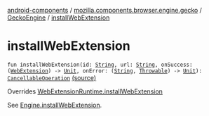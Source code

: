 [android-components](../../index.md) / [mozilla.components.browser.engine.gecko](../index.md) / [GeckoEngine](index.md) / [installWebExtension](./install-web-extension.md)

# installWebExtension

`fun installWebExtension(id: `[`String`](https://kotlinlang.org/api/latest/jvm/stdlib/kotlin/-string/index.html)`, url: `[`String`](https://kotlinlang.org/api/latest/jvm/stdlib/kotlin/-string/index.html)`, onSuccess: (`[`WebExtension`](../../mozilla.components.concept.engine.webextension/-web-extension/index.md)`) -> `[`Unit`](https://kotlinlang.org/api/latest/jvm/stdlib/kotlin/-unit/index.html)`, onError: (`[`String`](https://kotlinlang.org/api/latest/jvm/stdlib/kotlin/-string/index.html)`, `[`Throwable`](https://kotlinlang.org/api/latest/jvm/stdlib/kotlin/-throwable/index.html)`) -> `[`Unit`](https://kotlinlang.org/api/latest/jvm/stdlib/kotlin/-unit/index.html)`): `[`CancellableOperation`](../../mozilla.components.concept.engine/-cancellable-operation/index.md) [(source)](https://github.com/mozilla-mobile/android-components/blob/master/components/browser/engine-gecko-beta/src/main/java/mozilla/components/browser/engine/gecko/GeckoEngine.kt#L207)

Overrides [WebExtensionRuntime.installWebExtension](../../mozilla.components.concept.engine.webextension/-web-extension-runtime/install-web-extension.md)

See [Engine.installWebExtension](../../mozilla.components.concept.engine.webextension/-web-extension-runtime/install-web-extension.md).

